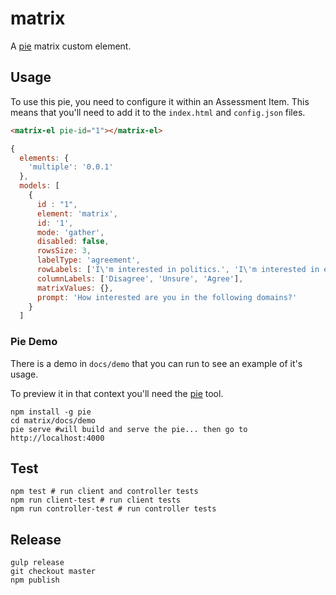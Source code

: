 # matrix

A [pie][pie] matrix custom element.

## Usage

To use this pie, you need to configure it within an Assessment Item. This means that you'll need to add it to the `index.html` and `config.json` files.

```html
<matrix-el pie-id="1"></matrix-el>
```

```javascript
{
  elements: {
    'multiple': '0.0.1'
  },
  models: [
    {
      id : "1",
      element: 'matrix',
      id: '1',
      mode: 'gather',
      disabled: false,
      rowsSize: 3,
      labelType: 'agreement',
      rowLabels: ['I\'m interested in politics.', 'I\'m interested in economics.'],
      columnLabels: ['Disagree', 'Unsure', 'Agree'],
      matrixValues: {},
      prompt: 'How interested are you in the following domains?'
    }
  ]
```

### Pie Demo

There is a demo in `docs/demo` that you can run to see an example of it's usage.

To preview it in that context you'll need the [pie][pie] tool.

```shell
npm install -g pie
cd matrix/docs/demo
pie serve #will build and serve the pie... then go to http://localhost:4000
```

## Test

```shell
npm test # run client and controller tests
npm run client-test # run client tests
npm run controller-test # run controller tests
```

## Release

```shell
gulp release
git checkout master
npm publish
```

[pie]: http://npmjs.org/package/pie
